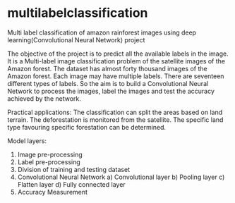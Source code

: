 # multilabelclassification
Multi label classification of amazon rainforest images using deep learning(Convolutional Neural Network) project

The objective of the project is to predict all the available labels in the image. It is a Multi-label image classification problem of the satellite images of the Amazon forest. The dataset has almost forty thousand images of the Amazon forest. Each image may have multiple labels. There are seventeen different types of labels. So the aim is to build a Convolutional Neural Network to process the images, label the images and test the accuracy achieved by the network.

Practical applications:
The classification can split the areas based on land terrain.
The deforestation is monitored from the satellite.
The specific land type favouring specific forestation can be determined.

Model layers:
1) Image pre-processing
2) Label pre-processing
3) Division of training and testing dataset
4) Convolutional Neural Network
a) Convolutional layer
b) Pooling layer
c) Flatten layer
d) Fully connected layer
5) Accuracy Measurement
